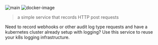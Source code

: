 ![main](https://github.com/dmichel1/webhook-recorder/actions/workflows/build-test.yml/badge.svg?branch=main)
![docker-image](https://github.com/dmichel1/webhook-recorder/actions/workflows/build-push-image.yml/badge.svg?branch=main)

> a simple service that records HTTP post requests

Need to record webhooks or other audit log type requests and have a kubernetes cluster already setup with logging? Use this service to reuse your k8s logging infrastructure.
